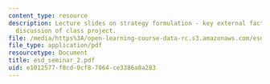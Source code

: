 ```yaml
---
content_type: resource
description: Lecture slides on strategy formulation - key external factors, and initial
  discussion of class project.
file: /media/https%3A/open-learning-course-data-rc.s3.amazonaws.com/esd-57-technology-based-business-transformation-fall-2007/e1012577f8cd0cf87064ce3386a8a283_esd_seminar_2.pdf
file_type: application/pdf
resourcetype: Document
title: esd_seminar_2.pdf
uid: e1012577-f8cd-0cf8-7064-ce3386a8a283
---
```

